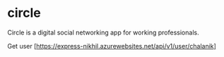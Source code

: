# circle
Circle is a digital social networking app for working professionals.

Get user [https://express-nikhil.azurewebsites.net/api/v1/user/chalanik]
